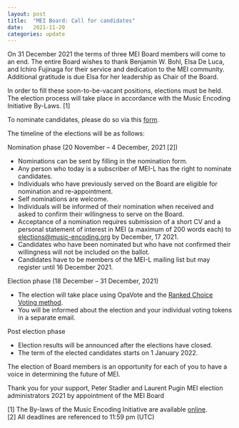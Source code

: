 ```yaml
---
layout: post
title:  "MEI Board: Call for candidates"
date:   2021-11-20
categories: update
---
```

On 31 December 2021 the terms of three MEI Board members will come to an end. The entire Board wishes to thank Benjamin W. Bohl, Elsa De Luca, and Ichiro Fujinaga for their service and dedication to the MEI community. Additional gratitude is due Elsa for her leadership as Chair of the Board.

In order to fill these soon-to-be-vacant positions, elections must be held. The election process will take place in accordance with the Music Encoding Initiative By-Laws. [1]

To nominate candidates, please do so via this [form](https://forms.gle/XCdSyeQ7BN6cbad27).

The timeline of the elections will be as follows:

Nomination phase (20 November – 4 December, 2021 [2])
* Nominations can be sent by filling in the nomination form.
* Any person who today is a subscriber of MEI-L has the right to nominate candidates.
* Individuals who have previously served on the Board are eligible for nomination and re-appointment.
* Self nominations are welcome.
* Individuals will be informed of their nomination when received and asked to confirm their willingness to serve on the Board.
* Acceptance of a nomination requires submission of a short CV and a personal statement of interest in MEI (a maximum of 200 words each) to elections@music-encoding.org by December, 17 2021.
* Candidates who have been nominated but who have not confirmed their willingness will not be included on the ballot.
* Candidates have to be members of the MEI-L mailing list but may register until 16 December 2021.

Election phase (18 December – 31 December, 2021)
* The election will take place using OpaVote and the [Ranked Choice Voting method](https://www.opavote.com/methods/ranked-choice-voting).
* You will be informed about the election and your individual voting tokens in a separate email.

Post election phase
* Election results will be announced after the elections have closed.
* The term of the elected candidates starts on 1 January 2022.


The election of Board members is an opportunity for each of you to have a voice in determining the future of MEI.

Thank you for your support,
Peter Stadler and Laurent Pugin
MEI election administrators 2021
by appointment of the MEI Board

[1] The By-laws of the Music Encoding Initiative are available [online](https://music-encoding.org/community/mei-by-laws.html).  
[2] All deadlines are referenced to 11:59 pm (UTC)
